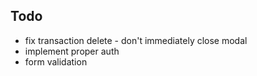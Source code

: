 
## Todo
- fix transaction delete - don't immediately close modal
- implement proper auth
- form validation